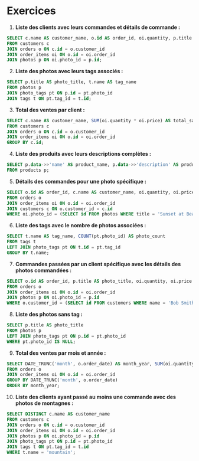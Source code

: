# Exercices

1. **Liste des clients avec leurs commandes et détails de commande :**
```sql
SELECT c.name AS customer_name, o.id AS order_id, oi.quantity, p.title AS photo_title
FROM customers c
JOIN orders o ON c.id = o.customer_id
JOIN order_items oi ON o.id = oi.order_id
JOIN photos p ON oi.photo_id = p.id;
```

2. **Liste des photos avec leurs tags associés :**
```sql
SELECT p.title AS photo_title, t.name AS tag_name
FROM photos p
JOIN photo_tags pt ON p.id = pt.photo_id
JOIN tags t ON pt.tag_id = t.id;
```

3. **Total des ventes par client :**
```sql
SELECT c.name AS customer_name, SUM(oi.quantity * oi.price) AS total_sales
FROM customers c
JOIN orders o ON c.id = o.customer_id
JOIN order_items oi ON o.id = oi.order_id
GROUP BY c.id;
```

4. **Liste des produits avec leurs descriptions complètes :**
```sql
SELECT p.data->>'name' AS product_name, p.data->>'description' AS product_description
FROM products p;
```

5. **Détails des commandes pour une photo spécifique :**
```sql
SELECT o.id AS order_id, c.name AS customer_name, oi.quantity, oi.price
FROM orders o
JOIN order_items oi ON o.id = oi.order_id
JOIN customers c ON o.customer_id = c.id
WHERE oi.photo_id = (SELECT id FROM photos WHERE title = 'Sunset at Beach');
```

6. **Liste des tags avec le nombre de photos associées :**
```sql
SELECT t.name AS tag_name, COUNT(pt.photo_id) AS photo_count
FROM tags t
LEFT JOIN photo_tags pt ON t.id = pt.tag_id
GROUP BY t.name;
```

7. **Commandes passées par un client spécifique avec les détails des photos commandées :**
```sql
SELECT o.id AS order_id, p.title AS photo_title, oi.quantity, oi.price
FROM orders o
JOIN order_items oi ON o.id = oi.order_id
JOIN photos p ON oi.photo_id = p.id
WHERE o.customer_id = (SELECT id FROM customers WHERE name = 'Bob Smith');
```

8. **Liste des photos sans tag :**
```sql
SELECT p.title AS photo_title
FROM photos p
LEFT JOIN photo_tags pt ON p.id = pt.photo_id
WHERE pt.photo_id IS NULL;
```

9. **Total des ventes par mois et année :**
```sql
SELECT DATE_TRUNC('month', o.order_date) AS month_year, SUM(oi.quantity * oi.price) AS total_sales
FROM orders o
JOIN order_items oi ON o.id = oi.order_id
GROUP BY DATE_TRUNC('month', o.order_date)
ORDER BY month_year;
```

10. **Liste des clients ayant passé au moins une commande avec des photos de montagnes :**
```sql
SELECT DISTINCT c.name AS customer_name
FROM customers c
JOIN orders o ON c.id = o.customer_id
JOIN order_items oi ON o.id = oi.order_id
JOIN photos p ON oi.photo_id = p.id
JOIN photo_tags pt ON p.id = pt.photo_id
JOIN tags t ON pt.tag_id = t.id
WHERE t.name = 'mountain';
```